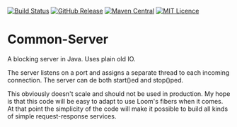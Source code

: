 [![Build Status](https://travis-ci.org/codemonstur/common-server.svg?branch=master)](https://travis-ci.org/codemonstur/common-server)
[![GitHub Release](https://img.shields.io/github/release/codemonstur/common-server.svg)](https://github.com/codemonstur/common-server/releases) 
[![Maven Central](https://maven-badges.herokuapp.com/maven-central/com.github.codemonstur/common-server/badge.svg)](http://mvnrepository.com/artifact/com.github.codemonstur/common-server)
[![MIT Licence](https://badges.frapsoft.com/os/mit/mit.svg?v=103)](https://opensource.org/licenses/mit-license.php)

# Common-Server

A blocking server in Java.
Uses plain old IO.

The server listens on a port and assigns a separate thread to each incoming connection.
The server can de both start()ed and stop()ped.

This obviously doesn't scale and should not be used in production.
My hope is that this code will be easy to adapt to use Loom's fibers when it comes.
At that point the simplicity of the code will make it possible to build all kinds of simple request-response services.
